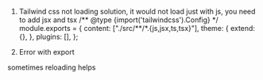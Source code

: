 1. Tailwind css not loading
   solution, it would not load just with js, you need to add jsx and tsx
   /** @type {import('tailwindcss').Config} \*/
   module.exports = {
   content: ["./src/**/\*.{js,jsx,ts,tsx}"],
   theme: {
   extend: {},
   },
   plugins: [],
   };

2. Error with export

sometimes reloading helps
